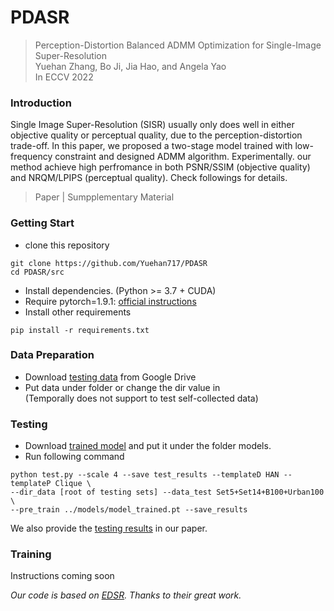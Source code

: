 # PDASR
> Perception-Distortion Balanced ADMM Optimization for Single-Image Super-Resolution  
> Yuehan Zhang, Bo Ji, Jia Hao, and Angela Yao  
> In ECCV 2022

### Introduction
Single Image Super-Resolution (SISR) usually only does well in either objective quality or perceptual quality, due to the perception-distortion trade-off. In this paper, we proposed a two-stage model trained with low-frequency constraint and designed ADMM algorithm. Experimentally. our method achieve high perfromance in both PSNR/SSIM (objective quality) and NRQM/LPIPS (perceptual quality). Check followings for details.
> Paper | Sumpplementary Material
### Getting Start
- clone this repository  
```
git clone https://github.com/Yuehan717/PDASR  
cd PDASR/src
```
- Install dependencies. (Python >= 3.7 + CUDA)
- Require pytorch=1.9.1: [official instructions](https://pytorch.org/get-started/previous-versions/)
- Install other requirements
```
pip install -r requirements.txt
```

### Data Preparation
- Download [testing data](https://drive.google.com/drive/folders/1u7pWhYqO1Mmba76aH-_-8rUFqe0oeyW5?usp=sharing) from Google Drive
- Put data under folder or change the dir value in  
(Temporally does not support to test self-collected data)

### Testing
- Download [trained model](https://drive.google.com/drive/folders/1u7pWhYqO1Mmba76aH-_-8rUFqe0oeyW5?usp=sharing) and put it under the folder models.
- Run following command
```
python test.py --scale 4 --save test_results --templateD HAN --templateP Clique \
--dir_data [root of testing sets] --data_test Set5+Set14+B100+Urban100 \
--pre_train ../models/model_trained.pt --save_results
```
We also provide the [testing results](https://drive.google.com/drive/folders/1u7pWhYqO1Mmba76aH-_-8rUFqe0oeyW5?usp=sharing) in our paper.
### Training

Instructions coming soon  

_Our code is based on [EDSR](https://github.com/sanghyun-son/EDSR-PyTorch). Thanks to their great work._

